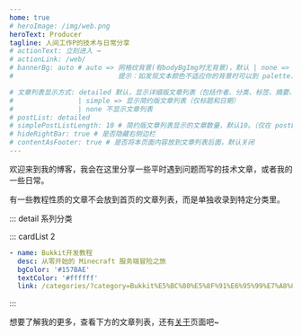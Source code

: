 ```yaml
---
home: true
# heroImage: /img/web.png
heroText: Producer
tagline: 人间工作P的技术与日常分享
# actionText: 立刻进入 →
# actionLink: /web/
# bannerBg: auto # auto => 网格纹背景(有bodyBgImg时无背景)，默认 | none => 无 | '大图地址' | background: 自定义背景样式
#                          提示：如发现文本颜色不适应你的背景时可以到 palette.styl 修改 $bannerTextColor 变量

# 文章列表显示方式: detailed 默认，显示详细版文章列表（包括作者、分类、标签、摘要、分页等）
#                | simple => 显示简约版文章列表（仅标题和日期）
#                | none 不显示文章列表
# postList: detailed
# simplePostListLength: 10 # 简约版文章列表显示的文章数量，默认10。（仅在 postList 设置为 simple 时生效）
# hideRightBar: true # 是否隐藏右侧边栏
# contentAsFooter: true # 是否将本页面内容放到文章列表后面，默认关闭
---
```


欢迎来到我的博客，我会在这里分享一些平时遇到问题而写的技术文章，或者我的一些日常。

有一些教程性质的文章不会放到首页的文章列表，而是单独收录到特定分类里。

::: detail 系列分类

::: cardList 2
```yaml
- name: Bukkit开发教程
  desc: 从零开始的 Minecraft 服务端冒险之旅
  bgColor: '#157BAE'
  textColor: '#ffffff'
  link: /categories/?category=Bukkit%E5%BC%80%E5%8F%91%E6%95%99%E7%A8%8B
```
:::

想要了解我的更多，查看下方的文章列表，还有[关于](/about/)页面吧~
